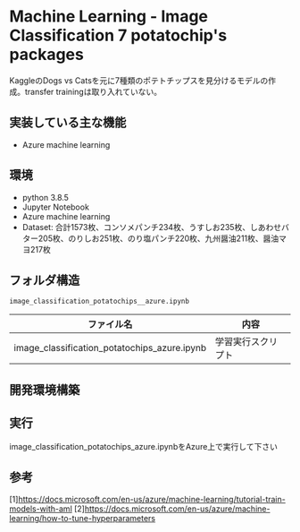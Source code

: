 # Machine Learning - Image Classification 7 potatochip's packages

KaggleのDogs vs Catsを元に7種類のポテトチップスを見分けるモデルの作成。transfer trainingは取り入れていない。

## 実装している主な機能

* Azure machine learning 

## 環境

* python 3.8.5
* Jupyter Notebook
* Azure machine learning 
* Dataset: 合計1573枚、コンソメパンチ234枚、うすしお235枚、しあわせバター205枚、のりしお251枚、のり塩パンチ220枚、九州醤油211枚、醤油マヨ217枚

## フォルダ構造


```
image_classification_potatochips__azure.ipynb
```

|ファイル名|内容|
|---------|----|
|image_classification_potatochips_azure.ipynb|学習実行スクリプト|

## 開発環境構築

## 実行

image_classification_potatochips_azure.ipynbをAzure上で実行して下さい

## 参考

[1]https://docs.microsoft.com/en-us/azure/machine-learning/tutorial-train-models-with-aml
[2]https://docs.microsoft.com/en-us/azure/machine-learning/how-to-tune-hyperparameters
